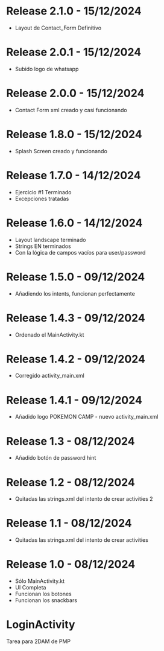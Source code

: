 # Release 2.1.0 - 15/12/2024
- Layout de Contact_Form Definitivo

# Release 2.0.1 - 15/12/2024
- Subido logo de whatsapp

# Release 2.0.0 - 15/12/2024
- Contact Form xml creado y casi funcionando

# Release 1.8.0 - 15/12/2024
- Splash Screen creado y funcionando

# Release 1.7.0 - 14/12/2024
- Ejercicio #1 Terminado
- Excepciones tratadas

# Release 1.6.0 - 14/12/2024
- Layout landscape terminado
- Strings EN terminados
- Con la lógica de campos vacíos para user/password

# Release 1.5.0 - 09/12/2024
- Añadiendo los intents, funcionan perfectamente

# Release 1.4.3 - 09/12/2024
- Ordenado el MainActivity.kt

# Release 1.4.2 - 09/12/2024
- Corregido activity_main.xml

# Release 1.4.1 - 09/12/2024
- Añadido logo POKEMON CAMP - nuevo activity_main.xml

# Release 1.3 - 08/12/2024
- Añadido botón de password hint

# Release 1.2 - 08/12/2024
- Quitadas las strings.xml del intento de crear activities 2

# Release 1.1 - 08/12/2024
- Quitadas las strings.xml del intento de crear activities

# Release 1.0 - 08/12/2024
- Sólo MainActivity.kt
- UI Completa
- Funcionan los botones
- Funcionan los snackbars 

# LoginActivity
Tarea para 2DAM de PMP
